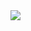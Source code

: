 <a href="https://github.com/anuraghazra/github-readme-stats">
  <img align="center" src="https://github-readme-stats.vercel.app/api?username=namtrhg&show_icons=true&theme=tokyonight&line_height=24" />
</a>
